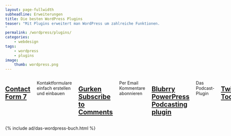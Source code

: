 ```yaml
---
layout: page-fullwidth
subheadline: Erweiterungen
title: Die besten WordPress Plugins
teaser: "Mit Plugins erweitert man WordPress um zahlreiche Funktionen. Phlow präsentiert die besten und professionellsten WordPress Plugins mit denen man WordPress ausbaut, pimpt und die Möglichkeiten seines Weblogs auf ein neues Level hebt.
"
permalink: /wordpress/plugins/
categories:
    - webdesign
tags:
    - wordpress
    - plugins
image:
    thumb: wordpress.png
---
```

<div class="row">
<div class="large-7 columns" markdown="1">


## [Contact Form 7]

Kontaktformulare einfach erstellen und einbauen



## [Gurken Subscribe to Comments]

Per Email Kommentare abonnieren



## [Blubrry PowerPress Podcasting plugin] 

Das Podcast-Plugin



## [Twitter Tools]

WordPress mit Twitter verbinden und automatisieren



## [Search Regex]

Begriffe mit regulären Ausdrücken in Artikel Suchen und Ersetzen



## [WP Super Cache]

Das bekannteste und beliebteste Cache-Plugin



## [W3 Total Cache]

Kompliziert aber Oho – Das Premier-League-Cache-Plugin



## [WP-Optimize]

Die WordPress-Datenbank optimieren und Revisionen löschen



## [WP PermaLauts]

Umlaute in Permalinks richtig konvertieren[WP PermaLauts]





[Contact Form 7]: http://wordpress.org/extend/plugins/contact-form-7/
[Gurken Subscribe to Comments]: http://wordpress.org/extend/plugins/gurken-subscribe-to-comments/
[Blubrry PowerPress Podcasting plugin]: http://wordpress.org/extend/plugins/powerpress/
[Twitter Tools]: http://wordpress.org/extend/plugins/twitter-tools/
[Search Regex]: http://wordpress.org/extend/plugins/search-regex/
[WP Super Cache]: http://wordpress.org/extend/plugins/wp-super-cache/  
[W3 Total Cache]: http://wordpress.org/extend/plugins/w3-total-cache/
[WP-Optimize]: http://wordpress.org/extend/plugins/wp-optimize/
[WP PermaLauts]: http://wordpress.org/extend/plugins/wp-permalauts/


</div><!-- /.large-7 -->
<div class="large-5 columns" markdown="1">

{% include ad/das-wordpress-buch.html %}

</div><!-- /.large-5 -->
</div><!-- /.row -->



